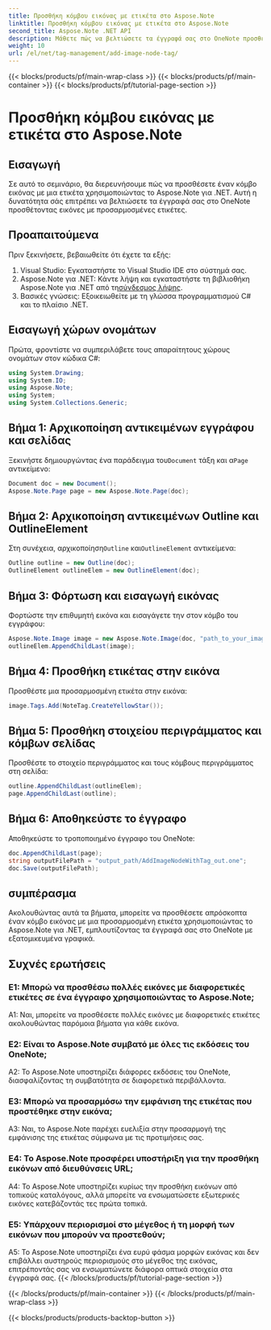 ```yaml
---
title: Προσθήκη κόμβου εικόνας με ετικέτα στο Aspose.Note
linktitle: Προσθήκη κόμβου εικόνας με ετικέτα στο Aspose.Note
second_title: Aspose.Note .NET API
description: Μάθετε πώς να βελτιώσετε τα έγγραφά σας στο OneNote προσθέτοντας εικόνες με προσαρμοσμένες ετικέτες χρησιμοποιώντας το Aspose.Note για .NET.
weight: 10
url: /el/net/tag-management/add-image-node-tag/
---
```


{{< blocks/products/pf/main-wrap-class >}}
{{< blocks/products/pf/main-container >}}
{{< blocks/products/pf/tutorial-page-section >}}

# Προσθήκη κόμβου εικόνας με ετικέτα στο Aspose.Note

## Εισαγωγή

Σε αυτό το σεμινάριο, θα διερευνήσουμε πώς να προσθέσετε έναν κόμβο εικόνας με μια ετικέτα χρησιμοποιώντας το Aspose.Note για .NET. Αυτή η δυνατότητα σάς επιτρέπει να βελτιώσετε τα έγγραφά σας στο OneNote προσθέτοντας εικόνες με προσαρμοσμένες ετικέτες.

## Προαπαιτούμενα

Πριν ξεκινήσετε, βεβαιωθείτε ότι έχετε τα εξής:

1. Visual Studio: Εγκαταστήστε το Visual Studio IDE στο σύστημά σας.
2.  Aspose.Note για .NET: Κάντε λήψη και εγκαταστήστε τη βιβλιοθήκη Aspose.Note για .NET από τη[σύνδεσμος λήψης](https://releases.aspose.com/note/net/).
3. Βασικές γνώσεις: Εξοικειωθείτε με τη γλώσσα προγραμματισμού C# και το πλαίσιο .NET.

## Εισαγωγή χώρων ονομάτων

Πρώτα, φροντίστε να συμπεριλάβετε τους απαραίτητους χώρους ονομάτων στον κώδικα C#:

```csharp
using System.Drawing;
using System.IO;
using Aspose.Note;
using System;
using System.Collections.Generic;
```

## Βήμα 1: Αρχικοποίηση αντικειμένων εγγράφου και σελίδας

 Ξεκινήστε δημιουργώντας ένα παράδειγμα του`Document` τάξη και α`Page` αντικείμενο:

```csharp
Document doc = new Document();
Aspose.Note.Page page = new Aspose.Note.Page(doc);
```

## Βήμα 2: Αρχικοποίηση αντικειμένων Outline και OutlineElement

 Στη συνέχεια, αρχικοποίηση`Outline` και`OutlineElement` αντικείμενα:

```csharp
Outline outline = new Outline(doc);
OutlineElement outlineElem = new OutlineElement(doc);
```

## Βήμα 3: Φόρτωση και εισαγωγή εικόνας

Φορτώστε την επιθυμητή εικόνα και εισαγάγετε την στον κόμβο του εγγράφου:

```csharp
Aspose.Note.Image image = new Aspose.Note.Image(doc, "path_to_your_image.jpg");
outlineElem.AppendChildLast(image);
```

## Βήμα 4: Προσθήκη ετικέτας στην εικόνα

Προσθέστε μια προσαρμοσμένη ετικέτα στην εικόνα:

```csharp
image.Tags.Add(NoteTag.CreateYellowStar());
```

## Βήμα 5: Προσθήκη στοιχείου περιγράμματος και κόμβων σελίδας

Προσθέστε το στοιχείο περιγράμματος και τους κόμβους περιγράμματος στη σελίδα:

```csharp
outline.AppendChildLast(outlineElem);
page.AppendChildLast(outline);
```

## Βήμα 6: Αποθηκεύστε το έγγραφο

Αποθηκεύστε το τροποποιημένο έγγραφο του OneNote:

```csharp
doc.AppendChildLast(page);
string outputFilePath = "output_path/AddImageNodeWithTag_out.one";
doc.Save(outputFilePath);
```

## συμπέρασμα

Ακολουθώντας αυτά τα βήματα, μπορείτε να προσθέσετε απρόσκοπτα έναν κόμβο εικόνας με μια προσαρμοσμένη ετικέτα χρησιμοποιώντας το Aspose.Note για .NET, εμπλουτίζοντας τα έγγραφά σας στο OneNote με εξατομικευμένα γραφικά.

## Συχνές ερωτήσεις

### Ε1: Μπορώ να προσθέσω πολλές εικόνες με διαφορετικές ετικέτες σε ένα έγγραφο χρησιμοποιώντας το Aspose.Note;

A1: Ναι, μπορείτε να προσθέσετε πολλές εικόνες με διαφορετικές ετικέτες ακολουθώντας παρόμοια βήματα για κάθε εικόνα.

### Ε2: Είναι το Aspose.Note συμβατό με όλες τις εκδόσεις του OneNote;

A2: Το Aspose.Note υποστηρίζει διάφορες εκδόσεις του OneNote, διασφαλίζοντας τη συμβατότητα σε διαφορετικά περιβάλλοντα.

### Ε3: Μπορώ να προσαρμόσω την εμφάνιση της ετικέτας που προστέθηκε στην εικόνα;

A3: Ναι, το Aspose.Note παρέχει ευελιξία στην προσαρμογή της εμφάνισης της ετικέτας σύμφωνα με τις προτιμήσεις σας.

### Ε4: Το Aspose.Note προσφέρει υποστήριξη για την προσθήκη εικόνων από διευθύνσεις URL;

A4: Το Aspose.Note υποστηρίζει κυρίως την προσθήκη εικόνων από τοπικούς καταλόγους, αλλά μπορείτε να ενσωματώσετε εξωτερικές εικόνες κατεβάζοντάς τες πρώτα τοπικά.

### Ε5: Υπάρχουν περιορισμοί στο μέγεθος ή τη μορφή των εικόνων που μπορούν να προστεθούν;

A5: Το Aspose.Note υποστηρίζει ένα ευρύ φάσμα μορφών εικόνας και δεν επιβάλλει αυστηρούς περιορισμούς στο μέγεθος της εικόνας, επιτρέποντάς σας να ενσωματώνετε διάφορα οπτικά στοιχεία στα έγγραφά σας.
{{< /blocks/products/pf/tutorial-page-section >}}

{{< /blocks/products/pf/main-container >}}
{{< /blocks/products/pf/main-wrap-class >}}

{{< blocks/products/products-backtop-button >}}
